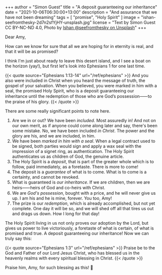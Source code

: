 +++
author = "Simon Guest"
title = "A deposit guaranteeing our inheritance"
date = "2021-10-06T06:30:00+13:00"
description = "And assurance that we have not been dreaming"
tags = [ "promise", "Holy Spirit" ]
image = "ishan-seefromthesky-2d7n2sfYjHY-unsplash.jpg"
license = "Text by Simon Guest CC BY-NC-ND 4.0, Photo by [Ishan @seefromthesky on Unsplash](https://unsplash.com/photos/2d7n2sfYjHY)"
+++

Dear Amy,

How can we know for sure that all we are hoping for in eternity is real, and that it will be as promised?

I think I'm just about ready to leave this desert island, and I see a boat on the horizon (yay!), but first let's look into Ephesians 1 for one last time.

{{< quote source="Ephesians 1:13-14" url="/ref/ephesians" >}}
And you also were included in Christ when you heard the message of truth, the gospel of your salvation. When you believed, you were marked in him with a seal, the promised Holy Spirit, who is a deposit guaranteeing our inheritance until the redemption of those who are God’s possession⸺to the praise of his glory.
{{< /quote >}}

There are some really significant points to note here.

1. Are we in or out? We have been _included_. Most assuredly in! And not on our own merit, as if anyone could come along later and say, there's been some mistake. No, we have been included _in Christ_. The power and the glory are his, and we are included, in him.
2. We have been _marked in him with a seal_. When a legal contract used to be signed, both parties would sign and apply a wax seal with the impression of a signet ring, as authentication. The Holy Spirit authenticates us as children of God, the genuine article.
3. The Holy Spirit is a _deposit_, that is part of the greater whole which is to follow, paid immediately, as a foretaste. There is more to come!
4. The deposit is a _guarantee_ of what is to come. What is to come is a certainty, and cannot be revoked.
5. What is guaranteed is _our inheritance_. If we are children, then we are heirs⸺heirs of God and co-heirs with Christ.
6. We are _God's possession_, bought with a price, and he will never give us up. I am his and he is mine, forever. You too, Amy!
7. The prize is our _redemption_, which is already accomplished, but not yet complete. One day it will be so, and we will shed off all that tires us out and drags us down. How I long for that day!

The Holy Spirit living in us not only proves our adoption by the Lord, but gives us power to live victoriously, a foretaste of what is certain, of what is promised and true. A deposit guaranteeing our inheritance! Now we can truly say this:

{{< quote source="Ephesians 1:3" url="/ref/ephesians" >}}
Praise be to the God and Father of our Lord Jesus Christ, who has blessed us in the heavenly realms with every spiritual blessing in Christ.
{{< /quote >}}

Praise him, Amy, for such blessing as this! 🙏
